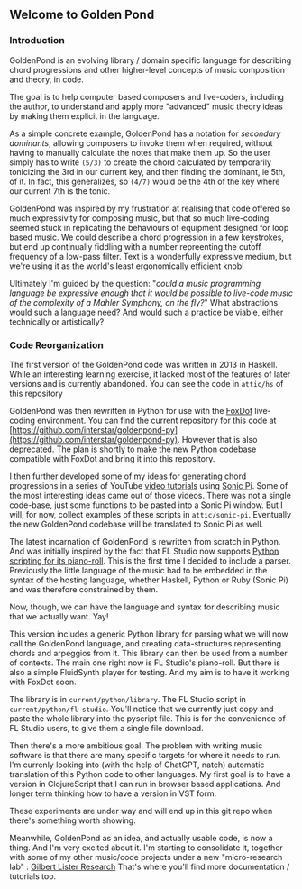 ## Welcome to Golden Pond

### Introduction

GoldenPond is an evolving library / domain specific language for describing chord progressions and other higher-level concepts of music composition and theory, in code.

The goal is to help computer based composers and live-coders, including the author, to understand and apply more "advanced" music theory ideas by making them explicit in the language.

As a simple concrete example, GoldenPond has a notation for *secondary dominants*, allowing composers to invoke them when required, without having to manually calculate the notes that make them up. So the user simply has to write `(5/3)` to create the chord calculated by temporarily tonicizing the 3rd in our current key, and then finding the dominant, ie 5th, of it. In fact, this generalizes, so `(4/7)` would be the 4th of the key where our current 7th is the tonic.


GoldenPond was inspired by my frustration at realising that code offered so much expressivity for composing music, but that so much live-coding seemed stuck in replicating the behaviours of equipment designed for loop based music. We could describe a chord progression in a few keystrokes, but end up continually fiddling with a number repreenting the cutoff frequency of a low-pass filter. Text is a wonderfully expressive medium, but we're using it as the world's least ergonomically efficient knob!

Ultimately I'm guided by the question: "*could a music programming language be expressive enough that it would be possible to live-code music of the complexity of a Mahler Symphony, on the fly?*" What abstractions would such a language need? And would such a practice be viable, either technically or artistically?


### Code Reorganization

The first version of the GoldenPond code was written in 2013 in Haskell. While an interesting learning exercise, it lacked most of the features of later versions and is currently abandoned. You can see the code in `attic/hs` of this repository

GoldenPond was then rewritten in Python for use with the [FoxDot](https://github.com/Qirky/FoxDot) live-coding environment. You can find the current repository for this code at [https://github.com/interstar/goldenpond-py](https://github.com/interstar/goldenpond-py). However that is also deprecated. The plan is shortly to make the new Python codebase compatible with FoxDot and bring it into this repository.

I then further developed some of my ideas for generating chord progressions in a series of YouTube [video tutorials](https://www.youtube.com/watch?v=qd8SEL_rTNw&list=PLuBDEereAQUz2iiEZb7yGLH0Bzi52egGp) using [Sonic Pi](https://sonic-pi.net/). Some of the most interesting ideas came out of those videos. There was not a single code-base, just some functions to be pasted into a Sonic Pi window. But I will, for now, collect examples of these scripts in `attic/sonic-pi`. Eventually the new GoldenPond codebase will be translated to Sonic Pi as well.

The latest incarnation of GoldenPond is rewritten from scratch in Python. And was initially inspired by the fact that FL Studio now supports [Python scripting for its piano-roll](https://www.image-line.com/fl-studio-learning/fl-studio-online-manual/html/pianoroll_scripting_api.htm). This is the first time I decided to include a parser. Previously the little language of the music had to be embedded in the syntax of the hosting language, whether Haskell, Python or Ruby (Sonic Pi) and was therefore constrained by them.

Now, though, we can have the language and syntax for describing music that we actually want. Yay!

This version includes a generic Python library for parsing what we will now call the GoldenPond language, and creating data-structures representing chords and arpeggios from it. This library can then be used from a number of contexts. The main one right now is FL Studio's piano-roll. But there is also a simple FluidSynth player for testing. And my aim is to have it working with FoxDot soon.

The library is in `current/python/library`. The FL Studio script in `current/python/fl studio`. You'll notice that we currently just copy and paste the whole library into the pyscript file. This is for the convenience of FL Studio users, to give them a single file download.


Then there's a more ambitious goal. The problem with writing music software is that there are many specific targets for where it needs to run. I'm currenly looking into (with the help of ChatGPT, natch) automatic translation of this Python code to other languages. My first goal is to have a version in ClojureScript that I can run in browser based applications. And longer term thinking how to have a version in VST form. 

These experiments are under way and will end up in this git repo when there's something worth showing.

Meanwhile, GoldenPond as an idea, and actually usable code, is now a thing. And I'm very excited about it. I'm starting to consolidate it, together with some of my other music/code projects under a new "micro-research lab" : [Gilbert Lister Research](http://gilbertlisterresearch.com) That's where you'll find more documentation / tutorials too.

